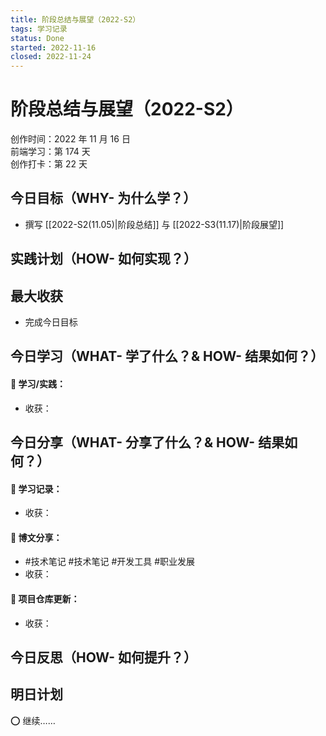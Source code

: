 ```yaml
---
title: 阶段总结与展望（2022-S2）
tags: 学习记录
status: Done
started: 2022-11-16
closed: 2022-11-24
---
```

# 阶段总结与展望（2022-S2）
创作时间：2022 年 11 月 16 日  
前端学习：第 174 天  
创作打卡：第 22 天
## 今日目标（WHY- 为什么学？）
- 撰写 [[2022-S2(11.05)|阶段总结]] 与 [[2022-S3(11.17)|阶段展望]]
## 实践计划（HOW- 如何实现？）
## 最大收获
- 完成今日目标
## 今日学习（WHAT- 学了什么？& HOW- 结果如何？）
#### 🫰 学习/实践：
- 收获：
## 今日分享（WHAT- 分享了什么？& HOW- 结果如何？）
#### 🫰 学习记录：
- 收获：
#### 🫰 博文分享：
- #技术笔记 #技术笔记 #开发工具 #职业发展
- 收获：
#### 🫰 项目仓库更新：
- 收获：
## 今日反思（HOW- 如何提升？）
## 明日计划
⭕ 继续……
